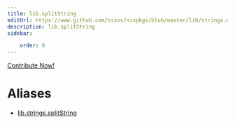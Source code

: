 ```yaml
---
title: lib.splitString
editUrl: https://www.github.com/nixos/nixpkgs/blob/master/lib/strings.nix#L872C17
description: lib.splitString
sidebar:

    order: 8
---
```


<a href="https://www.github.com/nixos/nixpkgs/blob/master/lib/strings.nix#L872C17">Contribute Now!</a>


# Aliases

- [lib.strings.splitString](reference/lib/strings/lib-strings-splitString)


